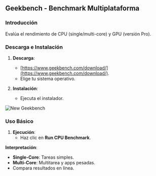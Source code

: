 ## **Geekbench - Benchmark Multiplataforma**

### **Introducción**

Evalúa el rendimiento de CPU (single/multi-core) y GPU (versión Pro).

### **Descarga e Instalación**

1. **Descarga**:
   
   - [https://www.geekbench.com/download/](https://www.geekbench.com/download/).
   - Elige tu sistema operativo.
2. **Instalación**:
   
   - Ejecuta el instalador.

![New Geekbench](https://www.eetimes.com/wp-content/uploads/media-1313614-geekbench-ui-min.jpg)

### **Uso Básico**

1. **Ejecución**:
   - Haz clic en **Run CPU Benchmark**.

**Interpretación**:

- **Single-Core**: Tareas simples.
- **Multi-Core**: Multitarea y apps pesadas.
- Compara resultados en línea.  


